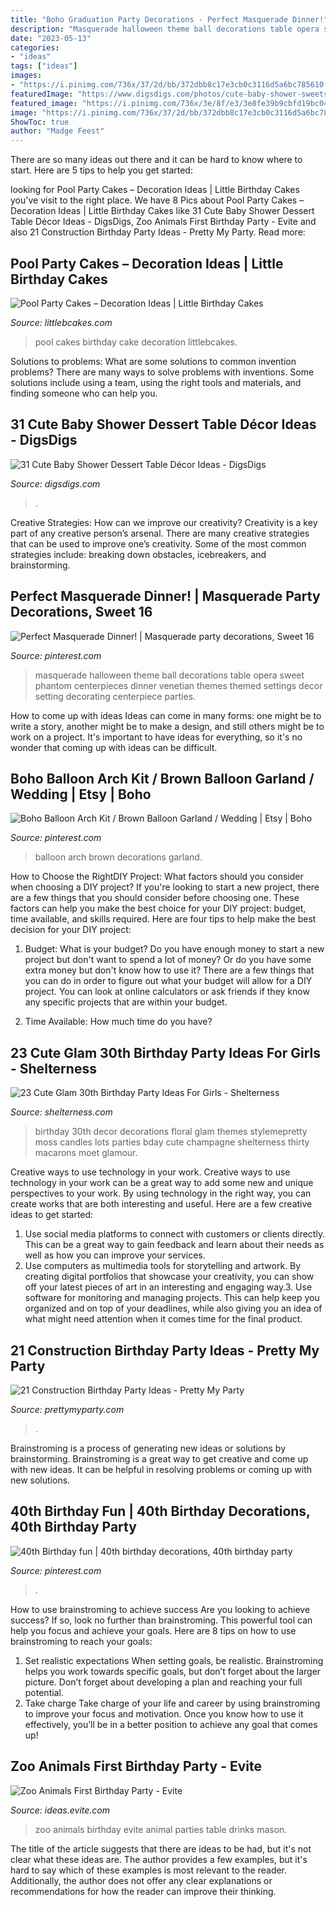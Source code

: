 ```yaml
---
title: "Boho Graduation Party Decorations - Perfect Masquerade Dinner!"
description: "Masquerade halloween theme ball decorations table opera sweet phantom centerpieces dinner venetian themes themed settings decor setting decorating centerpiece parties"
date: "2023-05-13"
categories:
- "ideas"
tags: ["ideas"]
images:
- "https://i.pinimg.com/736x/37/2d/bb/372dbb8c17e3cb0c3116d5a6bc785610.jpg"
featuredImage: "https://www.digsdigs.com/photos/cute-baby-shower-sweets-tabl-decor-ideas-19.jpg"
featured_image: "https://i.pinimg.com/736x/3e/8f/e3/3e8fe39b9cbfd19bc04f499e25a47aff.jpg"
image: "https://i.pinimg.com/736x/37/2d/bb/372dbb8c17e3cb0c3116d5a6bc785610.jpg"
ShowToc: true
author: "Madge Feest"
---
```



There are so many ideas out there and it can be hard to know where to start. Here are 5 tips to help you get started: 

	

		
looking for Pool Party Cakes – Decoration Ideas | Little Birthday Cakes you've visit to the right place. We have 8 Pics about Pool Party Cakes – Decoration Ideas | Little Birthday Cakes like 31 Cute Baby Shower Dessert Table Décor Ideas - DigsDigs, Zoo Animals First Birthday Party - Evite and also 21 Construction Birthday Party Ideas - Pretty My Party. Read more:
		
    
## Pool Party Cakes – Decoration Ideas | Little Birthday Cakes

<img loading=lazy src="https://www.littlebcakes.com/wp-content/uploads/2014/01/Pool-Party-Birthday-Cakes.jpg" onerror="this.onerror=null;this.src='https://tse3.mm.bing.net/th?id=OIP.euIoLmAfSP3u8jf_5Q4yjAHaKa&amp;pid=15.1';" alt="Pool Party Cakes – Decoration Ideas | Little Birthday Cakes">

_Source: littlebcakes.com_

>pool cakes birthday cake decoration littlebcakes. 

	

Solutions to problems: What are some solutions to common invention problems?
There are many ways to solve problems with inventions. Some solutions include using a team, using the right tools and materials, and finding someone who can help you.

    
## 31 Cute Baby Shower Dessert Table Décor Ideas - DigsDigs

<img loading=lazy src="https://www.digsdigs.com/photos/cute-baby-shower-sweets-tabl-decor-ideas-19.jpg" onerror="this.onerror=null;this.src='https://tse3.mm.bing.net/th?id=OIP.2IP8PXKPI3NHZDRnEvJBEAAAAA&amp;pid=15.1';" alt="31 Cute Baby Shower Dessert Table Décor Ideas - DigsDigs">

_Source: digsdigs.com_

>. 

	

Creative Strategies: How can we improve our creativity?
Creativity is a key part of any creative person’s arsenal. There are many creative strategies that can be used to improve one’s creativity. Some of the most common strategies include: breaking down obstacles, icebreakers, and brainstorming.

    
## Perfect Masquerade Dinner! | Masquerade Party Decorations, Sweet 16

<img loading=lazy src="https://i.pinimg.com/736x/cf/29/6c/cf296c6d27e3fb886749d724469a2aad--masquerade-wedding-decorations-masquerade-theme.jpg" onerror="this.onerror=null;this.src='https://tse2.mm.bing.net/th?id=OIP.45zXswJLdS6JQUoyl_6u-ADMEy&amp;pid=15.1';" alt="Perfect Masquerade Dinner! | Masquerade party decorations, Sweet 16">

_Source: pinterest.com_

>masquerade halloween theme ball decorations table opera sweet phantom centerpieces dinner venetian themes themed settings decor setting decorating centerpiece parties. 

	

How to come up with ideas
Ideas can come in many forms: one might be to write a story, another might be to make a design, and still others might be to work on a project. It's important to have ideas for everything, so it's no wonder that coming up with ideas can be difficult.

    
## Boho Balloon Arch Kit / Brown Balloon Garland / Wedding | Etsy | Boho

<img loading=lazy src="https://i.pinimg.com/736x/37/2d/bb/372dbb8c17e3cb0c3116d5a6bc785610.jpg" onerror="this.onerror=null;this.src='https://tse4.mm.bing.net/th?id=OIP.p43HO18UA9VJrfoCFI7ctwHaLH&amp;pid=15.1';" alt="Boho Balloon Arch Kit / Brown Balloon Garland / Wedding | Etsy | Boho">

_Source: pinterest.com_

>balloon arch brown decorations garland. 

	

How to Choose the RightDIY Project: What factors should you consider when choosing a DIY project?
If you're looking to start a new project, there are a few things that you should consider before choosing one. These factors can help you make the best choice for your DIY project: budget, time available, and skills required. Here are four tips to help make the best decision for your DIY project:
1. Budget: What is your budget? Do you have enough money to start a new project but don't want to spend a lot of money? Or do you have some extra money but don't know how to use it? There are a few things that you can do in order to figure out what your budget will allow for a DIY project. You can look at online calculators or ask friends if they know any specific projects that are within your budget.

2. Time Available: How much time do you have?

    
## 23 Cute Glam 30th Birthday Party Ideas For Girls - Shelterness

<img loading=lazy src="https://i.shelterness.com/2017/02/08-moss-30-with-floral-decor-and-lots-of-candles.jpg" onerror="this.onerror=null;this.src='https://tse2.mm.bing.net/th?id=OIP.myTpue6Xjo-mm6QgFy8tkgHaLH&amp;pid=15.1';" alt="23 Cute Glam 30th Birthday Party Ideas For Girls - Shelterness">

_Source: shelterness.com_

>birthday 30th decor decorations floral glam themes stylemepretty moss candles lots parties bday cute champagne shelterness thirty macarons moet glamour. 

	

Creative ways to use technology in your work.
Creative ways to use technology in your work can be a great way to add some new and unique perspectives to your work. By using technology in the right way, you can create works that are both interesting and useful. Here are a few creative ideas to get started: 
1. Use social media platforms to connect with customers or clients directly. This can be a great way to gain feedback and learn about their needs as well as how you can improve your services.
2. Use computers as multimedia tools for storytelling and artwork. By creating digital portfolios that showcase your creativity, you can show off your latest pieces of art in an interesting and engaging way.3. Use software for monitoring and managing projects. This can help keep you organized and on top of your deadlines, while also giving you an idea of what might need attention when it comes time for the final product.
    
## 21 Construction Birthday Party Ideas - Pretty My Party

<img loading=lazy src="https://www.prettymyparty.com/wp-content/uploads/2017/07/construction-party-ideas-dessert-table.jpg" onerror="this.onerror=null;this.src='https://tse4.mm.bing.net/th?id=OIP.FNiygM3jkBkMzPpRjGd0IgHaJ4&amp;pid=15.1';" alt="21 Construction Birthday Party Ideas - Pretty My Party">

_Source: prettymyparty.com_

>. 

	

Brainstroming is a process of generating new ideas or solutions by brainstorming. Brainstroming is a great way to get creative and come up with new ideas. It can be helpful in resolving problems or coming up with new solutions.

    
## 40th Birthday Fun | 40th Birthday Decorations, 40th Birthday Party

<img loading=lazy src="https://i.pinimg.com/736x/3e/8f/e3/3e8fe39b9cbfd19bc04f499e25a47aff.jpg" onerror="this.onerror=null;this.src='https://tse4.mm.bing.net/th?id=OIP.UgGxOPZy7lacHyxNjCtlSAHaLH&amp;pid=15.1';" alt="40th Birthday fun | 40th birthday decorations, 40th birthday party">

_Source: pinterest.com_

>. 

	

How to use brainstroming to achieve success
Are you looking to achieve success? If so, look no further than brainstroming. This powerful tool can help you focus and achieve your goals. Here are 8 tips on how to use brainstroming to reach your goals: 
1. Set realistic expectations 
When setting goals, be realistic. Brainstroming helps you work towards specific goals, but don’t forget about the larger picture. Don’t forget about developing a plan and reaching your full potential. 
2. Take charge 
Take charge of your life and career by using brainstroming to improve your focus and motivation. Once you know how to use it effectively, you’ll be in a better position to achieve any goal that comes up! 

    
## Zoo Animals First Birthday Party - Evite

<img loading=lazy src="http://ideas.evite.com/media/zoo-animals-birthday_warren_drinks-table_es_595.jpg" onerror="this.onerror=null;this.src='https://tse3.mm.bing.net/th?id=OIP.mejNDRwrD761uqvM3QcfHgHaLM&amp;pid=15.1';" alt="Zoo Animals First Birthday Party - Evite">

_Source: ideas.evite.com_

>zoo animals birthday evite animal parties table drinks mason. 

	

The title of the article suggests that there are ideas to be had, but it's not clear what these ideas are. The author provides a few examples, but it's hard to say which of these examples is most relevant to the reader. Additionally, the author does not offer any clear explanations or recommendations for how the reader can improve their thinking.

